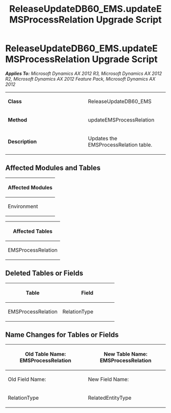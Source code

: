 ﻿---
title: ReleaseUpdateDB60_EMS.updateEMSProcessRelation Upgrade Script
TOCTitle: ReleaseUpdateDB60_EMS.updateEMSProcessRelation Upgrade Script
ms:assetid: db761da9-47a0-047e-fc82-764dc8675dd2
ms:mtpsurl: https://msdn.microsoft.com/en-us/library/JJ737169(v=AX.60)
ms:contentKeyID: 49711612
ms.date: 05/18/2015
mtps_version: v=AX.60
---

# ReleaseUpdateDB60\_EMS.updateEMSProcessRelation Upgrade Script 


_**Applies To:** Microsoft Dynamics AX 2012 R3, Microsoft Dynamics AX 2012 R2, Microsoft Dynamics AX 2012 Feature Pack, Microsoft Dynamics AX 2012_

<table>
<colgroup>
<col style="width: 50%" />
<col style="width: 50%" />
</colgroup>
<tbody>
<tr class="odd">
<td><p><strong>Class</strong></p></td>
<td><p>ReleaseUpdateDB60_EMS</p></td>
</tr>
<tr class="even">
<td><p><strong>Method</strong></p></td>
<td><p>updateEMSProcessRelation</p></td>
</tr>
<tr class="odd">
<td><p><strong>Description</strong></p></td>
<td><p>Updates the EMSProcessRelation table.</p></td>
</tr>
</tbody>
</table>


## Affected Modules and Tables

<table>
<colgroup>
<col style="width: 100%" />
</colgroup>
<thead>
<tr class="header">
<th><p>Affected Modules</p></th>
</tr>
</thead>
<tbody>
<tr class="odd">
<td><p>Environment</p></td>
</tr>
</tbody>
</table>


<table>
<colgroup>
<col style="width: 100%" />
</colgroup>
<thead>
<tr class="header">
<th><p>Affected Tables</p></th>
</tr>
</thead>
<tbody>
<tr class="odd">
<td><p>EMSProcessRelation</p></td>
</tr>
</tbody>
</table>


## Deleted Tables or Fields

<table>
<colgroup>
<col style="width: 50%" />
<col style="width: 50%" />
</colgroup>
<thead>
<tr class="header">
<th><p>Table</p></th>
<th><p>Field</p></th>
</tr>
</thead>
<tbody>
<tr class="odd">
<td><p>EMSProcessRelation</p></td>
<td><p>RelationType</p></td>
</tr>
</tbody>
</table>


## Name Changes for Tables or Fields

<table>
<colgroup>
<col style="width: 50%" />
<col style="width: 50%" />
</colgroup>
<thead>
<tr class="header">
<th><p>Old Table Name: EMSProcessRelation</p></th>
<th><p>New Table Name: EMSProcessRelation</p></th>
</tr>
</thead>
<tbody>
<tr class="odd">
<td><p>Old Field Name:</p></td>
<td><p>New Field Name:</p></td>
</tr>
<tr class="even">
<td><p>RelationType</p></td>
<td><p>RelatedEntityType</p></td>
</tr>
</tbody>
</table>

  


